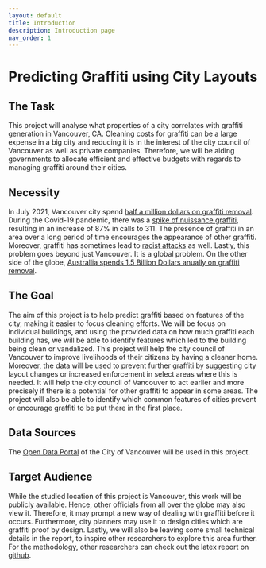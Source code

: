```yaml
---
layout: default
title: Introduction
description: Introduction page
nav_order: 1
---
```


# Predicting Graffiti using City Layouts

## The Task

This project will analyse what properties of a city correlates with graffiti generation in Vancouver, CA. Cleaning costs for graffiti can be a large expense in a big city and reducing it is in the interest of the city council of Vancouver as well as private companies. Therefore, we will be aiding governments to allocate efficient and effective budgets with regards to managing graffiti around their cities.

## Necessity

In July 2021, Vancouver city spend [half a million dollars on graffiti removal](https://dailyhive.com/vancouver/vancouver-graffiti-removal-half-a-million). During the Covid-19 pandemic, there was a [spike of nuissance graffiti](https://globalnews.ca/news/8240692/vancouver-spike-nuisance-graffiti-calls-311-covid-19-pandemic/), resulting in an increase of 87% in calls to 311. The presence of graffiti in an area over a long period of time encourages the appearance of other graffiti. Moreover, graffiti has sometimes lead to [racist attacks](https://www.vancouverisawesome.com/local-news/mural-in-vancouvers-chinatown-targeted-in-racist-attack-3932501) as well. Lastly, this problem goes beyond just Vancouver. It is a global problem. On the other side of the globe, [Australlia spends 1.5 Billion Dollars anually on graffiti removal](https://www.crimestopperswa.com.au/for-schools/graffiti-action-challenge/useful-information/whats-the-cost-of-graffiti/).


## The Goal

The aim of this project is to help predict graffiti based on features of the city, making it easier to focus cleaning efforts. We will be focus on individual buildings, and using the provided data on how much graffiti each building has, we will be able to identify features which led to the building being clean or vandalized. This project will help the city council of Vancouver to improve livelihoods of their citizens by having a cleaner home. Moreover, the data will be used to prevent further graffiti by suggesting city layout changes or increased enforcement in select areas where this is needed. It will help the city council of Vancouver to act earlier and more precisely if there is a potential for other graffiti to appear in some areas. The project will also be able to identify which common features of cities prevent or encourage graffiti to be put there in the first place.

## Data Sources

The [Open Data Portal](https://opendata.vancouver.ca/) of the City of Vancouver will be used in this project.

## Target Audience

While the studied location of this project is Vancouver, this work will be publicly available. Hence, other officials from all over the globe may also view it. Therefore, it may prompt a new way of dealing with graffiti before it occurs. Furthermore, city planners may use it to design cities which are graffiti proof by design. Lastly, we will also be leaving some small technical details in the report, to inspire other researchers to explore this area further. For the methodology, other researchers can check out the latex report on [github](https://github.com/CowKeyMan/PredictingGraffitiUsingCityLayouts).
